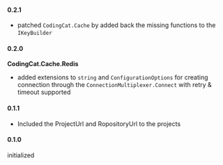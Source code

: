 #### 0.2.1

- patched `CodingCat.Cache` by added back the missing functions to the `IKeyBuilder`


#### 0.2.0

**CodingCat.Cache.Redis**
- added extensions to `string` and `ConfigurationOptions` for creating connection through the `ConnectionMultiplexer.Connect` with retry & timeout supported


#### 0.1.1

- Included the ProjectUrl and RopositoryUrl to the projects


#### 0.1.0

initialized